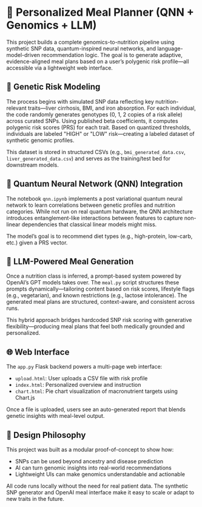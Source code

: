 # 🧬 Personalized Meal Planner (QNN + Genomics + LLM)

This project builds a complete genomics-to-nutrition pipeline using synthetic SNP data, quantum-inspired neural networks, and language-model-driven recommendation logic. The goal is to generate adaptive, evidence-aligned meal plans based on a user’s polygenic risk profile—all accessible via a lightweight web interface.

## 🧪 Genetic Risk Modeling

The process begins with simulated SNP data reflecting key nutrition-relevant traits—liver cirrhosis, BMI, and iron absorption. For each individual, the code randomly generates genotypes (0, 1, 2 copies of a risk allele) across curated SNPs. Using published beta coefficients, it computes polygenic risk scores (PRS) for each trait. Based on quantized thresholds, individuals are labeled "HIGH" or "LOW" risk—creating a labeled dataset of synthetic genomic profiles.

This dataset is stored in structured CSVs (e.g., `bmi_generated_data.csv`, `liver_generated_data.csv`) and serves as the training/test bed for downstream models.

## 🧠 Quantum Neural Network (QNN) Integration

The notebook `qnn.ipynb` implements a post variational quantum neural network to learn correlations between genetic profiles and nutrition categories. While not run on real quantum hardware, the QNN architecture introduces entanglement-like interactions between features to capture non-linear dependencies that classical linear models might miss.

The model’s goal is to recommend diet types (e.g., high-protein, low-carb, etc.) given a PRS vector.

## 🧬 LLM-Powered Meal Generation

Once a nutrition class is inferred, a prompt-based system powered by OpenAI’s GPT models takes over. The `meal.py` script structures these prompts dynamically—tailoring content based on risk scores, lifestyle flags (e.g., vegetarian), and known restrictions (e.g., lactose intolerance). The generated meal plans are structured, context-aware, and consistent across runs.

This hybrid approach bridges hardcoded SNP risk scoring with generative flexibility—producing meal plans that feel both medically grounded and personalized.

## 🌐 Web Interface

The `app.py` Flask backend powers a multi-page web interface:
- `upload.html`: User uploads a CSV file with risk profile
- `index.html`: Personalized overview and instruction
- `chart.html`: Pie chart visualization of macronutrient targets using Chart.js

Once a file is uploaded, users see an auto-generated report that blends genetic insights with meal-level output.

## 🧩 Design Philosophy

This project was built as a modular proof-of-concept to show how:
- SNPs can be used beyond ancestry and disease prediction
- AI can turn genomic insights into real-world recommendations
- Lightweight UIs can make genomics understandable and actionable

All code runs locally without the need for real patient data. The synthetic SNP generator and OpenAI meal interface make it easy to scale or adapt to new traits in the future.
